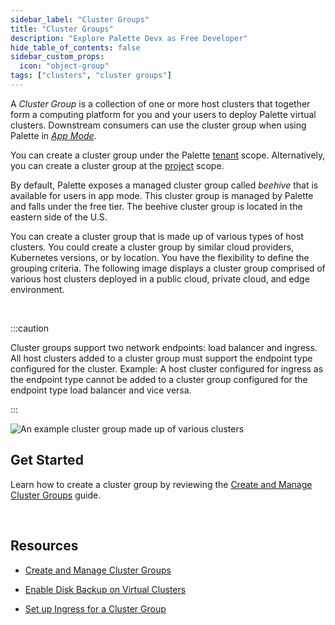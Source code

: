 ```yaml
---
sidebar_label: "Cluster Groups"
title: "Cluster Groups"
description: "Explore Palette Devx as Free Developer"
hide_table_of_contents: false
sidebar_custom_props: 
  icon: "object-group"
tags: ["clusters", "cluster groups"]
---
```


A *Cluster Group* is a collection of one or more host clusters that together form a computing platform for you and your users to deploy Palette virtual clusters. Downstream consumers can use the cluster group when using Palette in [*App Mode*](/introduction/palette-modes#whatisappmode?). 

You can create a cluster group under the Palette [tenant](/glossary-all#tenant) scope. Alternatively, you can create a cluster group at the [project](/projects) scope.

By default, Palette exposes a managed cluster group called *beehive* that is available for users in app mode. This cluster group is managed by Palette and falls under the free tier. The beehive cluster group is located in the eastern side of the U.S. 

You can create a cluster group that is made up of various types of host clusters. You could create a cluster group by similar cloud providers, Kubernetes versions, or by location. You have the flexibility to define the grouping criteria. The following image displays a cluster group comprised of various host clusters deployed in a public cloud, private cloud, and edge environment.

<br />

:::caution

Cluster groups support two network endpoints: load balancer and ingress. All host clusters added to a cluster group must support the endpoint type configured for the cluster. Example: A host cluster configured for ingress as the endpoint type cannot be added to a cluster group configured for the endpoint type load balancer and vice versa.

:::

![An example cluster group made up of various clusters](/clusters_cluster-groups_index-page.png)

## Get Started

Learn how to create a cluster group by reviewing the [Create and Manage Cluster Groups](/clusters/cluster-groups/create-cluster-group) guide.

<br />

## Resources

- [Create and Manage Cluster Groups](/clusters/cluster-groups/create-cluster-group)

- [Enable Disk Backup on Virtual Clusters](/clusters/cluster-groups/cluster-group-backups)

- [Set up Ingress for a Cluster Group](/clusters/cluster-groups/ingress-cluster-group)
